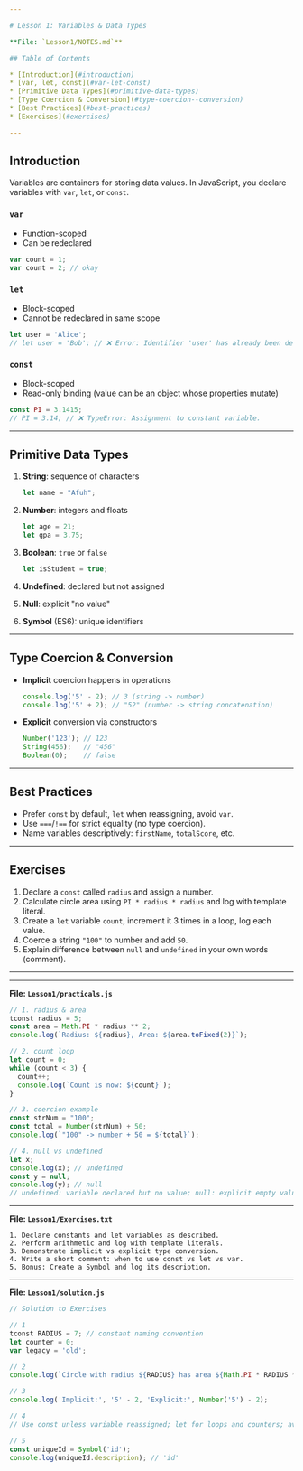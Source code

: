 ```yaml
---

# Lesson 1: Variables & Data Types

**File: `Lesson1/NOTES.md`**

## Table of Contents

* [Introduction](#introduction)
* [var, let, const](#var-let-const)
* [Primitive Data Types](#primitive-data-types)
* [Type Coercion & Conversion](#type-coercion--conversion)
* [Best Practices](#best-practices)
* [Exercises](#exercises)

---
```


## Introduction

Variables are containers for storing data values. In JavaScript, you declare variables with `var`, `let`, or `const`.

### `var`

* Function-scoped
* Can be redeclared

```js
var count = 1;
var count = 2; // okay
```

### `let`

* Block-scoped
* Cannot be redeclared in same scope

```js
let user = 'Alice';
// let user = 'Bob'; // ❌ Error: Identifier 'user' has already been declared
```

### `const`

* Block-scoped
* Read-only binding (value can be an object whose properties mutate)

```js
const PI = 3.1415;
// PI = 3.14; // ❌ TypeError: Assignment to constant variable.
```

---

## Primitive Data Types

1. **String**: sequence of characters

   ```js
   let name = "Afuh";
   ```
2. **Number**: integers and floats

   ```js
   let age = 21;
   let gpa = 3.75;
   ```
3. **Boolean**: `true` or `false`

   ```js
   let isStudent = true;
   ```
4. **Undefined**: declared but not assigned
5. **Null**: explicit "no value"
6. **Symbol** (ES6): unique identifiers

---

## Type Coercion & Conversion

* **Implicit** coercion happens in operations

  ```js
  console.log('5' - 2); // 3 (string -> number)
  console.log('5' + 2); // "52" (number -> string concatenation)
  ```
* **Explicit** conversion via constructors

  ```js
  Number('123'); // 123
  String(456);   // "456"
  Boolean(0);    // false
  ```

---

## Best Practices

* Prefer `const` by default, `let` when reassigning, avoid `var`.
* Use `===`/`!==` for strict equality (no type coercion).
* Name variables descriptively: `firstName`, `totalScore`, etc.

---

## Exercises

1. Declare a `const` called `radius` and assign a number.
2. Calculate circle area using `PI * radius * radius` and log with template literal.
3. Create a `let` variable `count`, increment it 3 times in a loop, log each value.
4. Coerce a string `"100"` to number and add `50`.
5. Explain difference between `null` and `undefined` in your own words (comment).

---

---

**File: `Lesson1/practicals.js`**

```js
// 1. radius & area
tconst radius = 5;
const area = Math.PI * radius ** 2;
console.log(`Radius: ${radius}, Area: ${area.toFixed(2)}`);

// 2. count loop
let count = 0;
while (count < 3) {
  count++;
  console.log(`Count is now: ${count}`);
}

// 3. coercion example
const strNum = "100";
const total = Number(strNum) + 50;
console.log(`"100" -> number + 50 = ${total}`);

// 4. null vs undefined
let x;
console.log(x); // undefined
const y = null;
console.log(y); // null
// undefined: variable declared but no value; null: explicit empty value
```

---

**File: `Lesson1/Exercises.txt`**

```
1. Declare constants and let variables as described.
2. Perform arithmetic and log with template literals.
3. Demonstrate implicit vs explicit type conversion.
4. Write a short comment: when to use const vs let vs var.
5. Bonus: Create a Symbol and log its description.
```

---

**File: `Lesson1/solution.js`**

```js
// Solution to Exercises

// 1
tconst RADIUS = 7; // constant naming convention
let counter = 0;
var legacy = 'old';

// 2
console.log(`Circle with radius ${RADIUS} has area ${Math.PI * RADIUS ** 2}`);

// 3
console.log('Implicit:', '5' - 2, 'Explicit:', Number('5') - 2);

// 4
// Use const unless variable reassigned; let for loops and counters; avoid var

// 5
const uniqueId = Symbol('id');
console.log(uniqueId.description); // 'id'
```
